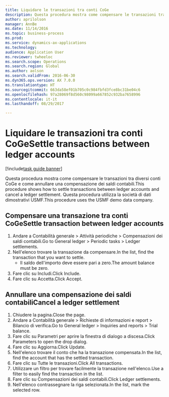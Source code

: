 ```yaml
--- 
title: Liquidare le transazioni tra conti CoGe
description: Questa procedura mostra come compensare le transazioni tra diversi conti CoGe e come annullare una compensazione dei saldi contabili.
author: aprilolson
manager: AnnBe
ms.date: 11/14/2016
ms.topic: business-process
ms.prod: 
ms.service: dynamics-ax-applications
ms.technology: 
audience: Application User
ms.reviewer: twheeloc
ms.search.scope: Operations
ms.search.region: Global
ms.author: aolson
ms.search.validFrom: 2016-06-30
ms.dyn365.ops.version: AX 7.0.0
ms.translationtype: HT
ms.sourcegitcommit: 663da58ef01b705c0c984fbfd3fce8bc31be04c6
ms.openlocfilehash: 97a28069f8d560c98099a667852c932ba7658996
ms.contentlocale: it-it
ms.lasthandoff: 08/29/2017

---
```

# <a name="settle-transactions-between-ledger-accounts"></a><span data-ttu-id="71a9a-103">Liquidare le transazioni tra conti CoGe</span><span class="sxs-lookup"><span data-stu-id="71a9a-103">Settle transactions between ledger accounts</span></span>

[!include[task guide banner](../../includes/task-guide-banner.md)]

<span data-ttu-id="71a9a-104">Questa procedura mostra come compensare le transazioni tra diversi conti CoGe e come annullare una compensazione dei saldi contabili.</span><span class="sxs-lookup"><span data-stu-id="71a9a-104">This procedure shows how to settle transactions between ledger accounts and cancel a ledger settlement.</span></span> <span data-ttu-id="71a9a-105">Questa procedura utilizza la società di dati dimostrativi USMF.</span><span class="sxs-lookup"><span data-stu-id="71a9a-105">This procedure uses the USMF demo data company.</span></span>


## <a name="settle-transaction-between-ledger-accounts"></a><span data-ttu-id="71a9a-106">Compensare una transazione tra conti CoGe</span><span class="sxs-lookup"><span data-stu-id="71a9a-106">Settle transaction between ledger accounts</span></span>
1. <span data-ttu-id="71a9a-107">Andare a Contabilità generale > Attività periodiche > Compensazioni dei saldi contabili.</span><span class="sxs-lookup"><span data-stu-id="71a9a-107">Go to General ledger > Periodic tasks > Ledger settlements.</span></span>
2. <span data-ttu-id="71a9a-108">Nell'elenco trovare la transazione da compensare.</span><span class="sxs-lookup"><span data-stu-id="71a9a-108">In the list, find the transaction that you want to settle.</span></span>
    * <span data-ttu-id="71a9a-109">Il saldo dell'importo deve essere pari a zero.</span><span class="sxs-lookup"><span data-stu-id="71a9a-109">The amount balance must be zero.</span></span>  
3. <span data-ttu-id="71a9a-110">Fare clic su Includi.</span><span class="sxs-lookup"><span data-stu-id="71a9a-110">Click Include.</span></span>
4. <span data-ttu-id="71a9a-111">Fare clic su Accetta.</span><span class="sxs-lookup"><span data-stu-id="71a9a-111">Click Accept.</span></span>

## <a name="cancel-a-ledger-settlement"></a><span data-ttu-id="71a9a-112">Annullare una compensazione dei saldi contabili</span><span class="sxs-lookup"><span data-stu-id="71a9a-112">Cancel a ledger settlement</span></span>
1. <span data-ttu-id="71a9a-113">Chiudere la pagina.</span><span class="sxs-lookup"><span data-stu-id="71a9a-113">Close the page.</span></span>
2. <span data-ttu-id="71a9a-114">Andare a Contabilità generale > Richieste di informazioni e report > Bilancio di verifica.</span><span class="sxs-lookup"><span data-stu-id="71a9a-114">Go to General ledger > Inquiries and reports > Trial balance.</span></span>
3. <span data-ttu-id="71a9a-115">Fare clic su Parametri per aprire la finestra di dialogo a discesa.</span><span class="sxs-lookup"><span data-stu-id="71a9a-115">Click Parameters to open the drop dialog.</span></span>
4. <span data-ttu-id="71a9a-116">Fare clic su Aggiorna.</span><span class="sxs-lookup"><span data-stu-id="71a9a-116">Click Update.</span></span>
5. <span data-ttu-id="71a9a-117">Nell'elenco trovare il conto che ha la transazione compensata.</span><span class="sxs-lookup"><span data-stu-id="71a9a-117">In the list, find the account that has the settled transaction.</span></span>
6. <span data-ttu-id="71a9a-118">Fare clic su Tutte le transazioni.</span><span class="sxs-lookup"><span data-stu-id="71a9a-118">Click All transactions.</span></span>
7. <span data-ttu-id="71a9a-119">Utilizzare un filtro per trovare facilmente la transazione nell'elenco.</span><span class="sxs-lookup"><span data-stu-id="71a9a-119">Use a filter to easily find the transaction in the list.</span></span>
8. <span data-ttu-id="71a9a-120">Fare clic su Compensazioni dei saldi contabili.</span><span class="sxs-lookup"><span data-stu-id="71a9a-120">Click Ledger settlements.</span></span>
9. <span data-ttu-id="71a9a-121">Nell'elenco contrassegnare la riga selezionata.</span><span class="sxs-lookup"><span data-stu-id="71a9a-121">In the list, mark the selected row.</span></span>


